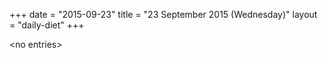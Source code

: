 +++
date = "2015-09-23"
title = "23 September 2015 (Wednesday)"
layout = "daily-diet"
+++


\<no entries\>

